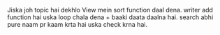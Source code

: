 Jiska joh topic hai dekhlo
View mein sort function daal dena.
writer add function hai uska loop chala dena + baaki daata daalna hai.
search abhi pure naam pr kaam krta hai uska check krna hai.
